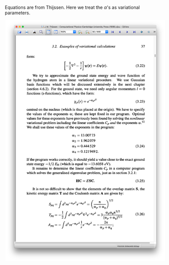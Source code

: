Equations are from Thijssen. Here we treat the $\alpha$'s as variational parameters. 

<p align="center">
<img align="middle" src="thijssen.png" width="500" alt="equations"/>
</p>

